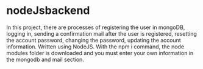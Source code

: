 # nodeJsbackend

In this project, there are processes of registering the user in mongoDB, logging in, sending a confirmation mail after the user is registered, resetting the account password, changing the password, updating the account information. Written using NodeJS. With the npm i command, the node modules folder is downloaded and you must enter your own information in the mongodb and mail section.
